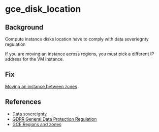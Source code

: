 # gce_disk_location

## Background

Compute instance disks location have to comply with data soveriegnty regulation

If you are moving an instance across regions, you must pick a different IP address for the VM instance.

## Fix

[Moving an instance between zones](https://cloud.google.com/compute/docs/instances/moving-instance-across-zones)

## References

- [Data sovereignty](https://en.wikipedia.org/wiki/Data_sovereignty)
- [GDPR General Data Protection Regulation](https://eur-lex.europa.eu/legal-content/EN/TXT/?uri=CELEX%3A32016R0679)
- [GCE Regions and zones](https://cloud.google.com/compute/docs/regions-zones)
